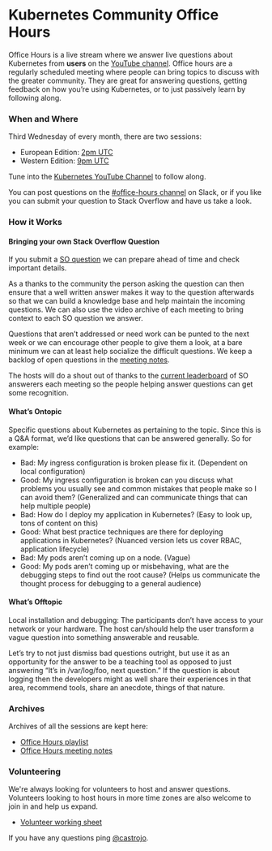 # Kubernetes Community Office Hours

Office Hours is a live stream where we answer live questions about Kubernetes from **users** on the [YouTube channel](https://www.youtube.com/c/KubernetesCommunity/). Office hours are a regularly scheduled meeting where people can bring topics to discuss with the greater community. They are great for answering questions, getting feedback on how you’re using Kubernetes, or to just passively learn by following along. 

### When and Where

Third Wednesday of every month, there are two sessions: 

- European Edition: [2pm UTC](https://www.timeanddate.com/worldclock/fixedtime.html?msg=Kubernetes+Office+Hours+%28European+Edition%29&iso=20171115T14&p1=136&ah=1) 
- Western Edition: [9pm UTC](https://www.timeanddate.com/worldclock/fixedtime.html?msg=Kubernetes+Office+Hours+%28Western+Edition%29&iso=20171115T13&p1=1241)

Tune into the [Kubernetes YouTube Channel](https://www.youtube.com/c/KubernetesCommunity/live) to follow along. 

You can post questions on the [#office-hours channel](https://kubernetes.slack.com/messages/office-hours) on Slack, or if you like you can submit your question to Stack Overflow and have us take a look.

### How it Works

#### Bringing your own Stack Overflow Question

If you submit a [SO question](https://stackoverflow.com/questions/tagged/kubernetes) we can prepare ahead of time and check important details. 

As a thanks to the community the person asking the question can then ensure that a well written answer makes it way to the question afterwards so that we can build a knowledge base and help maintain the incoming questions. We can also use the video archive of each meeting to bring context to each SO question we answer. 

Questions that aren’t addressed or need work can be punted to the next week or we can encourage other people to give them a look, at a bare minimum we can at least help socialize the difficult questions. We keep a backlog of open questions in the [meeting notes](http://bit.ly/k8s-office-hours-notes).

The hosts will do a shout out of thanks to the [current leaderboard](https://stackoverflow.com/tags/kubernetes/topusers) of SO answerers each meeting so the people helping answer questions can get some recognition. 

#### What’s Ontopic

Specific questions about Kubernetes as pertaining to the topic. Since this is a Q&A format, we’d like questions that can be answered generally. So for example:

- Bad: My ingress configuration is broken please fix it. (Dependent on local configuration)
- Good: My ingress configuration is broken can you discuss what problems you usually see and common mistakes that people make so I can avoid them? (Generalized and can communicate things that can help multiple people) 
- Bad: How do I deploy my application in Kubernetes? (Easy to look up, tons of content on this) 
- Good: What best practice techniques are there for deploying applications in Kubernetes? (Nuanced version lets us cover RBAC, application lifecycle)  
- Bad: My pods aren’t coming up on a node. (Vague)
- Good: My pods aren’t coming up or misbehaving, what are the debugging steps to find out the root cause? (Helps us communicate the thought process for debugging to a general audience) 

#### What’s Offtopic

Local installation and debugging: The participants don’t have access to your network or your hardware. The host can/should help the user transform a vague question into something answerable and reusable. 

Let’s try to not just dismiss bad questions outright, but use it as an opportunity for the answer to be a teaching tool as opposed to just answering “It’s in /var/log/foo, next question.” If the question is about logging then the developers might as well share their experiences in that area, recommend tools, share an anecdote, things of that nature. 


### Archives

Archives of all the sessions are kept here:

- [Office Hours playlist](https://www.youtube.com/watch?v=D0Q7wwljN30&list=PL69nYSiGNLP3azFUvYJjGn45YbF6C-uIg)
- [Office Hours meeting notes](http://bit.ly/k8s-office-hours-notes)


### Volunteering

We're always looking for volunteers to host and answer questions. Volunteers looking to host hours in 
more time zones are also welcome to join in and help us expand. 

- [Volunteer working sheet](http://bit.ly/k8s-office-hours-volunteers)

If you have any questions ping [@castrojo](https://github.com/castrojo).

